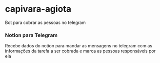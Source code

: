 # capivara-agiota

Bot para cobrar as pessoas no telegram

### Notion para Telegram
Recebe dados do notion para mandar as mensagens no telegram com as informações da tarefa a ser cobrada e marca as pessoas responsáveis por ela
 
